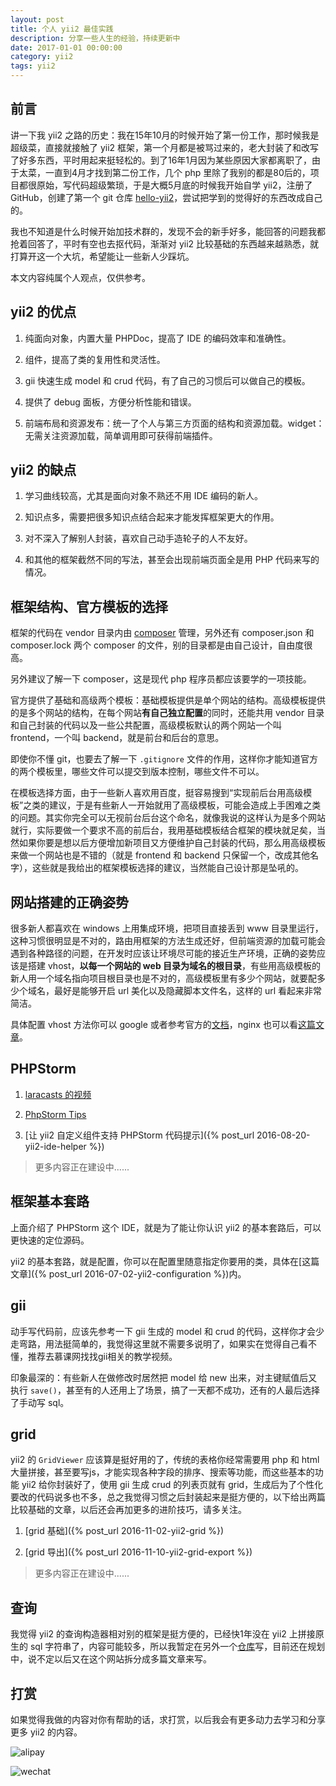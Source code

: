 ```yaml
---
layout: post
title: 个人 yii2 最佳实践
description: 分享一些人生的经验，持续更新中
date: 2017-01-01 00:00:00
category: yii2
tags: yii2
---
```


## 前言

讲一下我 yii2 之路的历史：我在15年10月的时候开始了第一份工作，那时候我是超级菜，直接就接触了 yii2 框架，第一个月都是被骂过来的，老大封装了和改写了好多东西，平时用起来挺轻松的。到了16年1月因为某些原因大家都离职了，由于太菜，一直到4月才找到第二份工作，几个 php 里除了我别的都是80后的，项目都很原始，写代码超级繁琐，于是大概5月底的时候我开始自学 yii2，注册了 GitHub，创建了第一个 git 仓库 [hello-yii2](https://github.com/hubeiwei/hello-yii2)，尝试把学到的觉得好的东西改成自己的。

我也不知道是什么时候开始加技术群的，发现不会的新手好多，能回答的问题我都抢着回答了，平时有空也去抠代码，渐渐对 yii2 比较基础的东西越来越熟悉，就打算开这一个大坑，希望能让一些新人少踩坑。

本文内容纯属个人观点，仅供参考。

## yii2 的优点

1. 纯面向对象，内置大量 PHPDoc，提高了 IDE 的编码效率和准确性。

2. 组件，提高了类的复用性和灵活性。

3. gii 快速生成 model 和 crud 代码，有了自己的习惯后可以做自己的模板。

4. 提供了 debug 面板，方便分析性能和错误。

5. 前端布局和资源发布：统一了个人与第三方页面的结构和资源加载。widget：无需关注资源加载，简单调用即可获得前端插件。

## yii2 的缺点

1. 学习曲线较高，尤其是面向对象不熟还不用 IDE 编码的新人。

2. 知识点多，需要把很多知识点结合起来才能发挥框架更大的作用。

3. 对不深入了解别人封装，喜欢自己动手造轮子的人不友好。

4. 和其他的框架截然不同的写法，甚至会出现前端页面全是用 PHP 代码来写的情况。

## 框架结构、官方模板的选择

框架的代码在 vendor 目录内由 [composer](http://docs.phpcomposer.com/) 管理，另外还有 composer.json 和 composer.lock 两个 composer 的文件，别的目录都是由自己设计，自由度很高。

另外建议了解一下 composer，这是现代 php 程序员都应该要学的一项技能。

官方提供了基础和高级两个模板：基础模板提供是单个网站的结构。高级模板提供的是多个网站的结构，在每个网站**有自己独立配置**的同时，还能共用 vendor 目录和自己封装的代码以及一些公共配置，高级模板默认的两个网站一个叫 frontend，一个叫 backend，就是前台和后台的意思。

即使你不懂 git，也要去了解一下 `.gitignore` 文件的作用，这样你才能知道官方的两个模板里，哪些文件可以提交到版本控制，哪些文件不可以。

在模板选择方面，由于一些新人喜欢用百度，挺容易搜到“实现前后台用高级模板”之类的建议，于是有些新人一开始就用了高级模板，可能会造成上手困难之类的问题。其实你完全可以无视前台后台这个命名，就像我说的这样认为是多个网站就行，实际要做一个要求不高的前后台，我用基础模板结合框架的模块就足矣，当然如果你要是想以后方便增加新项目又方便维护自己封装的代码，那么用高级模板来做一个网站也是不错的（就是 frontend 和 backend 只保留一个，改成其他名字），这些就是我给出的框架模板选择的建议，当然能自己设计那是坠吼的。

## 网站搭建的正确姿势

很多新人都喜欢在 windows 上用集成环境，把项目直接丢到 www 目录里运行，这种习惯很明显是不对的，路由用框架的方法生成还好，但前端资源的加载可能会遇到各种路径的问题，在开发时应该让环境尽可能的接近生产环境，正确的姿势应该是搭建 vhost，**以每一个网站的 web 目录为域名的根目录**，有些用高级模板的新人用一个域名指向项目根目录也是不对的，高级模板里有多少个网站，就要配多少个域名，最好是能够开启 url 美化以及隐藏脚本文件名，这样的 url 看起来非常简洁。

具体配置 vhost 方法你可以 google 或者参考官方的[文档](https://github.com/yiisoft/yii2/blob/master/docs/guide-zh-CN/start-installation.md#配置-web-服务器-)，nginx 也可以看[这篇文章](http://www.getyii.com/topic/31)。

## PHPStorm

1. [laracasts 的视频](https://laracasts.com/series/how-to-be-awesome-in-phpstorm)

2. [PhpStorm Tips](phpstorm.tips)

3. [让 yii2 自定义组件支持 PHPStorm 代码提示]({% post_url 2016-08-20-yii2-ide-helper %})

> 更多内容正在建设中......

## 框架基本套路

上面介绍了 PHPStorm 这个 IDE，就是为了能让你认识 yii2 的基本套路后，可以更快速的定位源码。

yii2 的基本套路，就是配置，你可以在配置里随意指定你要用的类，具体在[这篇文章]({% post_url 2016-07-02-yii2-configuration %})内。

## gii

动手写代码前，应该先参考一下 gii 生成的 model 和 crud 的代码，这样你才会少走弯路，用法挺简单的，我觉得这里就不需要多说明了，如果实在觉得自己看不懂，推荐去慕课网找找gii相关的教学视频。

印象最深的：有些新人在做修改时居然把 model 给 new 出来，对主键赋值后又执行 `save()`，甚至有的人还用上了场景，搞了一天都不成功，还有的人最后选择了手动写 sql。

## grid

yii2 的 `GridViewer` 应该算是挺好用的了，传统的表格你经常需要用 php 和 html 大量拼接，甚至要写js，才能实现各种字段的排序、搜索等功能，而这些基本的功能 yii2 给你封装好了，使用 gii 生成 crud 的列表页就有 grid，生成后为了个性化要改的代码说多也不多，总之我觉得习惯之后封装起来是挺方便的，以下给出两篇比较基础的文章，以后还会再加更多的进阶技巧，请多关注。

1. [grid 基础]({% post_url 2016-11-02-yii2-grid %})

2. [grid 导出]({% post_url 2016-11-10-yii2-grid-export %})

> 更多内容正在建设中......

## 查询

我觉得 yii2 的查询构造器相对别的框架是挺方便的，已经快1年没在 yii2 上拼接原生的 sql 字符串了，内容可能较多，所以我暂定在另外一个[仓库](https://github.com/hubeiwei/yii2-query-skill)写，目前还在规划中，说不定以后又在这个网站拆分成多篇文章来写。

## 打赏

如果觉得我做的内容对你有帮助的话，求打赏，以后我会有更多动力去学习和分享更多 yii2 的内容。

![alipay](https://raw.githubusercontent.com/hubeiwei/hubeiwei.github.io/master/images/pay/ali_pay.jpg "支付宝")

![wechat](https://raw.githubusercontent.com/hubeiwei/hubeiwei.github.io/master/images/pay/wechat_pay.png "微信")
